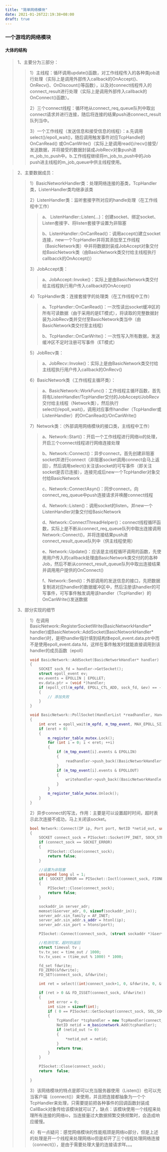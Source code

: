 ```yaml
---
title: "简单网络模块"
date: 2021-01-26T22:19:38+08:00
draft: true
---
```


### 一个游戏的网络模块

#### 大体的结构

> 1、主要分为三部分：
>
> > 1）主线程：循环调用update()函数，对工作线程传入的各种类job进行处理（实际上是调用外部传入callback的OnAccept()、OnRecv()、OnDiscount()等函数），以及对connect线程传入的connect_result进行处理（实际上是调用外部传入callback的OnConnect()函数）。
> >
> > 2）三个connect线程：循环地从connect_req_queue队列中取出connect请求并进行连接，随后将连接的结果push进connect_result队列当中。
> >
> > 3）一个工作线程（发送信息和接受信息的线程）：a.先调用select()/epoll_wait()，随后调用触发事件对应TcpHandle的OnCanRead() 或OnCanWrite()（实际上是调用read()/recv()接受/发送数据，并将接受的数据封装成JobRecv对象push进m_job_to_push中。b.工作线程继续将m_job_to_push中的Job push进主线程的m_job_queue中供主线程使用。

> 2、主要数据成员：
>
> > 1）BasicNetworkHandler类：处理网络连接的基类，TcpHandler类，ListenHandler类均继承该类
> >
> > 2）ListenHandler类：监听套接字所对应的handle处理（在工作线程中工作）
> >
> > > a、 ListenHandler::Listen(...)：创建socket、绑定socket、Listen套接字、将listen套接字设置为非阻塞  
> > >
> > > b、ListenHandler::OnCanRead()：调用accept()建立socket连接，new一个TcpHandler并将其添加至工作线程（BasicNetwork类）中并将数据封装成JobAccept对象交付给BasicNetwork类（由BasicNetwork类交付给主线程执行callbacck的OnAccept()） 
> >
> > 3）JobAccept类：
> >
> > > a、JobAccept::Invoke()：实际上是由BasicNetwork类交付给主线程执行用户传入callback的OnAccept()  
> >
> > 4）TcpHandler类：连接套接字的处理类（在工作线程中工作）  
> >
> > > a、TcpHandler::OnCanRead()：一次性读出socket缓冲区的所有可读数据（由于采用的是ET模式），将读取的完整数据封装为JobRecv类并交付至BasicNetwork类当中（由BasicNetwork类交付至主线程）  
> > >
> > > b、TcpHandler::OnCanWrite()：一次性写入所有数据，发送缓冲区不足时注册可写事件（ET模式）  
> >
> > 5）JobRecv类：
> >
> > > a、JobRecv::Invoke()：实际上是由BasicNetwork类交付给主线程执行用户传入callback的OnRecv()  
> >
> > 6）BasicNetwork类（工作线程主循环类）：
> >
> > > a、BasicNetwork::WorkFunc()：工作线程主循环函数，首先将有ListenHandler/TcpHandler交付的JobAccept/JobRecv交付给主线程（Network类），然后执行select()/epoll_wait()，调用对应事件handler（TcpHandler或ListenHandler）的OnCanRead()/OnCanWrite()  
> >
> > 7）Network类：（外部调用网络模块的接口类，主线程中工作）
> >
> > > a、Network::Start()：开启一个工作线程进行网络io的处理，开启三个connect线程进行网络连接处理
> > >
> > > b、Network::Connect()：异步connect，首先创建非阻塞socket并进行connect（非阻塞socket调用connect会马上返回），然后调用select()关注该socket的可写事件（即关注socket是否已连接），连接完成后new一个TcpHandler对象交付给BasicNetwork
> > >
> > > c、Network::ConnectAsyn()：同步connect，向connect_req_queue中push连接请求并唤醒connect线程  
> > >
> > > d、Network::Listen()：调用socket的listen，并new一个ListenHandler对象交付给BasicNetwork
> > >
> > > d、Network::ConnectThreadHelper()：connect线程循环函数，实际上是不断从connect_req_queue队列中取出连接调用Network::Connect()，并将连接结果push进connect_result_queue队列中（供主线程使用）
> > >
> > > e、Network::Update()：应该是主线程循环调用的函数，先使用用户传入的callback处理由BasicNetwork类交付的的各种Job，然后不断从connect_result_queue队列中取出连接结果并调用用户提供的OnConnect()
> > >
> > > f、Network::Send()：外部调用的发送信息的接口，先把数据复制进对应handler的数据缓冲区中，然后注册该handler的可写事件，可写事件触发调用该handler（TcpHandler）的OnCanWrite()发送数据  
>
> 3、部分实现的细节
>
> > 1）在调用BasicNetwork::RegisterSocketWrite(BasicNetworkHandler* handler)或BasicNetwork::AddSocket(BasicNetworkHandler* handler)时，是吧handler指针填到结构体epoll_event.data.ptr中而不是使用epoll_event.data.fd，这样在事件触发时就能直接调用到该handler的成员函数（epoll）
> >
> > ```c++
> > void BasicNetwork::AddSocket(BasicNetworkHandler* handler)
> > {
> > 	SOCKET sock_fd = handler->GetSocket();
> > 	struct epoll_event ev;
> > 	ev.events = EPOLLIN | EPOLLET;
> > 	ev.data.ptr = (void *)handler;
> > 	if (epoll_ctl(m_epfd, EPOLL_CTL_ADD, sock_fd, &ev) == -1)
> > 	{
> > 		// 添加失败
> > 	}
> > }
> > 
> > void BasicNetwork::PollSocket(HandlerList *readhandler, HandlerList *writehandler)
> > {
> > 	int eret = epoll_wait(m_epfd, m_tmp_event, MAX_EPOLL_SIZE, 10);
> > 	if (eret > 0)
> > 	{
> > 		m_register_table_mutex.Lock();
> > 		for (int i = 0; i < eret; ++i)
> > 		{
> > 			if (m_tmp_event[i].events & EPOLLIN)
> > 			{
> > 				readhandler->push_back((BasicNetworkHandler*)m_tmp_event[i].data.ptr);
> > 			}
> > 			if (m_tmp_event[i].events & EPOLLOUT)
> > 			{
> > 				writehandler->push_back((BasicNetworkHandler*)m_tmp_event[i].data.ptr);
> > 			}
> > 		}
> > 		m_register_table_mutex.Unlock();
> > 	}
> > }
> > ```
> >
> > 
> >
> > 2）异步connect的写法，作用：主要是可以设置超时时间，超时表示此次连接不成功，马上关闭该socket。
> >
> > ```c++
> > bool Network::Connect(IP ip, Port port, NetID *netid_out, unsigned long time_out)
> > {
> > 	SOCKET connect_sock = PISocket::Socket(PF_INET, SOCK_STREAM, IPPROTO_TCP);
> > 	if (connect_sock == SOCKET_ERROR)
> > 	{
> > 		PISocket::Close(connect_sock);
> > 		return false;
> > 	}
> > 
> > 	//设置为非阻塞
> > 	unsigned long ul = 1;
> > 	if ( SOCKET_ERROR == PISocket::Ioctl(connect_sock, FIONBIO, &ul))
> > 	{
> > 		PISocket::Close(connect_sock);
> > 		return false;
> > 	}
> > 
> > 	sockaddr_in server_adr;
> > 	memset(&server_adr, 0, sizeof(sockaddr_in));
> > 	server_adr.sin_family = AF_INET;
> > 	server_adr.sin_addr.s_addr = htonl(ip);
> > 	server_adr.sin_port = htons(port);
> > 
> > 	PISocket::Connect(connect_sock, (struct sockaddr *)&server_adr );
> > 
> > 	//检测可写，超时则返回
> > 	struct timeval tv ;   
> > 	tv.tv_sec = time_out / 1000;   
> > 	tv.tv_usec = (time_out % 1000) * 1000;
> > 
> > 	fd_set fdwrite;
> > 	FD_ZERO(&fdwrite);
> > 	FD_SET(connect_sock, &fdwrite);
> > 
> > 	int ret = select((int)connect_sock+1, 0, &fdwrite, 0, &tv);
> > 
> > 	if (ret > 0 && FD_ISSET(connect_sock, &fdwrite))
> > 	{
> > 		int error = 0;
> > 		int size = sizeof(int);
> > 		if ( 0 == PISocket::GetSockopt(connect_sock, SOL_SOCKET, SO_ERROR, (char *)&error, &size) && error == 0)
> > 		{
> > 			TcpHandler *tcphandler = new TcpHandler(connect_sock, m_config.max_package_size);
> > 			NetID netid = m_basicnetwork.Add(tcphandler);
> > 			if (netid_out != 0)
> > 			{
> > 				*netid_out = netid;
> > 			}
> > 			return true;
> > 		}
> > 	}
> > 
> > 	PISocket::Close(connect_sock);
> > 	return  false;
> > 	
> > }
> > ```
> >
> > 3）该网络模块的特点是即可以充当服务器使用（Listen()）也可以充当客户端（connect()）来使用，并且把连接都抽象为一个个TcpHandler来处理，只需要提前把各种事件的回调函数封装成CallBack对象传给该模块就可以了，缺点：该模块使用一个线程来处理所有连接的网络io，当连接量过大数据频繁交换频繁时，会造成响应缓慢。
> >
> > 4）有一点疑问：感觉网络模块的性能瓶颈是网络io部分，但是上述的处理是开一个线程来处理网络io但是却开了三个线程处理网络连接（connect()），是由于需要处理大量的连接请求咩。。。

